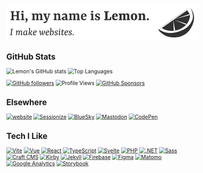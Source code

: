 
<a href="https://ahoylemon.xyz" target="_blank">
  <picture>
    <source srcset="img/header-on-dark.png" media="(prefers-color-scheme: dark)">
    <img src="img/header-on-light.png" alt="Hi, my name is Lemon. I make websites." />
  </picture>
</a>


## GitHub Stats

<img src="https://github-readme-stats.vercel.app/api?username=ahoylemon&i&show_icons=true&theme=radical&show=reviews,prs_merged&include_all_commits=true&hide=contribs&hide_border=true" alt="Lemon's GitHub stats" />
<img src="https://github-readme-stats.vercel.app/api/top-langs/?username=ahoylemon&hide=hack&hide_border=true&layout=compact&langs_count=10&theme=radical" alt="Top Languages"  />


[![GitHub followers](https://img.shields.io/github/followers/ahoylemon?label=followers&style=for-the-badge)](https://github.com/ahoylemon?tab=followers)
![Profile Views](https://komarev.com/ghpvc/?username=ahoylemon&style=for-the-badge)
[![GitHub Sponsors](https://img.shields.io/badge/Sponsor-❤-ff69b4?style=for-the-badge&logo=github-sponsors)](https://github.com/sponsors/ahoylemon)

## Elsewhere
[![website](https://img.shields.io/badge/website-ahoylemon.xyz-313131?style=for-the-badge&labelColor=e4e72c)](https://ahoylemon.xyz)
[![Sessionize](https://img.shields.io/badge/-lemon-313131?style=for-the-badge&logo=sessionize&logoColor=fff&labelColor=009688)](https://sessionize.com/lemon)
[![BlueSky](https://img.shields.io/badge/-ahoylemon.xyz-313131?style=for-the-badge&logo=bluesky&logoColor=fff&labelColor=1da1f2)](https://bsky.app/profile/ahoylemon.xyz)
[![Mastodon](https://img.shields.io/badge/-@ahoylemon-313131?style=for-the-badge&logo=mastodon&logoColor=fff&labelColor=6364ff)](https://hachyderm.io/@ahoylemon)
[![CodePen](https://img.shields.io/badge/-@ahoylemon-313131?style=for-the-badge&logo=codepen&logoColor=fff&labelColor=000000)](https://codepen.io/ahoylemon)


## Tech I Like

[![Vite](https://img.shields.io/badge/-Vite-313131?style=flat&logo=vite&logoColor=fff&labelColor=646cff)](https://vitejs.dev/)
[![Vue](https://img.shields.io/badge/-Vue-313131?style=flat&logo=vue.js&logoColor=fff&labelColor=42b883)](https://vuejs.org/) 
[![React](https://img.shields.io/badge/-React-313131?style=flat&logo=react&logoColor=fff&labelColor=61dafb)](https://react.dev/)
[![TypeScript](https://img.shields.io/badge/-TypeScript-313131?style=flat&logo=typescript&logoColor=fff&labelColor=3178c6)](https://www.typescriptlang.org/)
[![Svelte](https://img.shields.io/badge/-Svelte-313131?style=flat&logo=svelte&logoColor=fff&labelColor=ff3e00)](https://svelte.dev/)
[![PHP](https://img.shields.io/badge/-PHP-313131?style=flat&logo=php&logoColor=fff&labelColor=777bb4)](https://www.php.net/)
[![.NET](https://img.shields.io/badge/-.NET-313131?style=flat&logo=dotnet&logoColor=fff&labelColor=512bd4)](https://dotnet.microsoft.com/) [![Sass](https://img.shields.io/badge/-Sass-313131?style=flat&logo=sass&logoColor=fff&labelColor=cc6699)](https://sass-lang.com/)
[![Craft CMS](https://img.shields.io/badge/-Craft-313131?style=flat&logo=craftcms&logoColor=fff&labelColor=e5422b)](https://craftcms.com/)
[![Kirby](https://img.shields.io/badge/-Kirby-313131?style=flat&logo=kirby&logoColor=fff&labelColor=ff0100)](https://getkirby.com/)
[![Jekyll](https://img.shields.io/badge/-Jekyll-313131?style=flat&logo=jekyll&logoColor=fff&labelColor=cc0000)](https://jekyllrb.com/)
[![Firebase](https://img.shields.io/badge/-Firebase-313131?style=flat&logo=firebase&logoColor=fff&labelColor=ffca28)](https://firebase.google.com/)
[![Figma](https://img.shields.io/badge/-Figma-313131?style=flat&logo=figma&logoColor=fff&labelColor=f24e1e)](https://figma.com/)
[![Matomo](https://img.shields.io/badge/-Matomo-313131?style=flat&logo=matomo&logoColor=fff&labelColor=3152a0)](https://matomo.org/)
[![Google Analytics](https://img.shields.io/badge/-Google%20Analytics-313131?style=flat&logo=google-analytics&logoColor=fff&labelColor=ea4335)](https://analytics.google.com/)
[![Storybook](https://img.shields.io/badge/-Storybook-313131?style=flat&logo=storybook&logoColor=fff&labelColor=ff4785)](https://storybook.js.org/)


<!--
Other user-wide badge ideas:
- GitHub followers (already included)
- Profile views (already included)
- GitHub Sponsors (already included)
- Website/Portfolio status (already included)
- Dev.to profile badge (if you have a dev.to account)
- Stack Overflow profile badge (reputation, badges, etc.)
- Medium profile badge
- Hashnode profile badge
- Discord invite badge (if you run a community)
- Buy Me a Coffee/Ko-fi sponsor badge
- Email/contact badge
- Mastodon/Fediverse badge
- Polywork badge
- Product Hunt badge
- Custom badge for your tagline or brand
-->